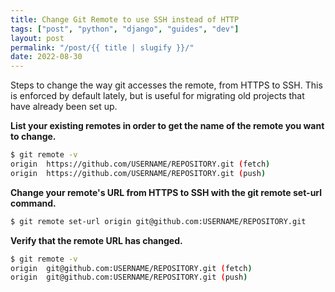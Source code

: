 ```yaml
---
title: Change Git Remote to use SSH instead of HTTP
tags: ["post", "python", "django", "guides", "dev"]
layout: post
permalink: "/post/{{ title | slugify }}/"
date: 2022-08-30
---
```

Steps to change the way git accesses the remote, from HTTPS to SSH. This
is enforced by default lately, but is useful for migrating old projects
that have already been set up.

**List your existing remotes in order to get the name of the remote you
want to change.**

``` bash
$ git remote -v
origin  https://github.com/USERNAME/REPOSITORY.git (fetch)
origin  https://github.com/USERNAME/REPOSITORY.git (push)
```

**Change your remote's URL from HTTPS to SSH with the git remote set-url
command.**

``` bash
$ git remote set-url origin git@github.com:USERNAME/REPOSITORY.git
```

**Verify that the remote URL has changed.**

``` bash
$ git remote -v
origin  git@github.com:USERNAME/REPOSITORY.git (fetch)
origin  git@github.com:USERNAME/REPOSITORY.git (push)
```
